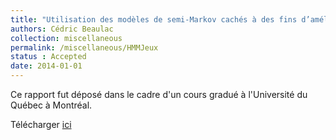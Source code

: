 ```yaml
---
title: "Utilisation des modèles de semi-Markov cachés à des fins d’amélioration d’intelligences artificielles dans les jeux vidéo"
authors: Cédric Beaulac
collection: miscellaneous
permalink: /miscellaneous/HMMJeux
status : Accepted
date: 2014-01-01
---
```


Ce rapport fut déposé dans le cadre d'un cours gradué à l'Université du Québec à Montréal.

Télécharger [ici]()
